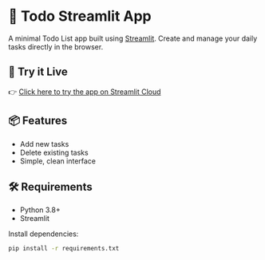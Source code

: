 # 📝 Todo Streamlit App

A minimal Todo List app built using [Streamlit](https://streamlit.io). Create and manage your daily tasks directly in the browser.

## 🚀 Try it Live

👉 [Click here to try the app on Streamlit Cloud](https://todo-streamlit-app.streamlit.app)

## 📦 Features

- Add new tasks
- Delete existing tasks
- Simple, clean interface

## 🛠️ Requirements

- Python 3.8+
- Streamlit

Install dependencies:

```bash
pip install -r requirements.txt
